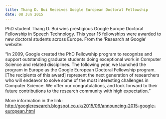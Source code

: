 ```yaml
---
title: Thang D. Bui Receives Google European Doctoral Fellowship
date: 08 Jun 2015
---
```




PhD student Thang D. Bui wins prestigious Google Europe Doctoral Fellowship in Speech Technology. This year 15 fellowships were awarded to new doctoral students across Europe. From the ‘Research at Google’ website:

“In 2009, Google created the PhD Fellowship program to recognize and support outstanding graduate students doing exceptional work in Computer Science and related disciplines. The following year, we launched the program in Europe as the Google European Doctoral Fellowship program. [The recipients of this award] represent the next generation of researchers who will endeavor to solve some of the most interesting challenges in Computer Science. We offer our congratulations, and look forward to their future contributions to the research community with high expectation.”

More information in the link: http://googleresearch.blogspot.co.uk/2015/06/announcing-2015-google-european.html
